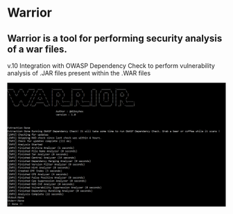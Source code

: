 # Warrior
## Warrior is a tool for performing security analysis of a war files. 

v.10
Integration with OWASP Dependency Check to perform vulnerability analysis of .JAR files present within the .WAR files

![Warrior 1.0](https://github.com/dibsy/Warrior/blob/master/warrior.PNG)
